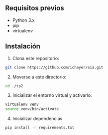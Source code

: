 ## Requisitos previos

- Python 3.x
- pip
- virtualenv

## Instalación

1. Clona este repositorio:

```bash
git clone https://github.com/ichayer/sia.git
```

2. Moverse a este directorio:

```bash
cd ./tp2
```

3. Inicializar el entorno virtual y activarlo:

```bash
virtualenv venv
source venv/bin/activate
```
4. Inicializar dependencias
```bash
pip install -r requirements.txt
```
